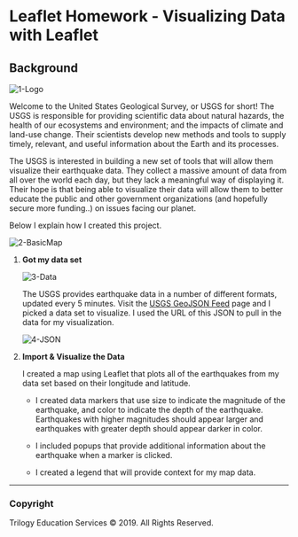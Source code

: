 # Leaflet Homework - Visualizing Data with Leaflet

## Background

![1-Logo](Images/1-Logo.png)

Welcome to the United States Geological Survey, or USGS for short! The USGS is responsible for providing scientific data about natural hazards, the health of our ecosystems and environment; and the impacts of climate and land-use change. Their scientists develop new methods and tools to supply timely, relevant, and useful information about the Earth and its processes. 

The USGS is interested in building a new set of tools that will allow them visualize their earthquake data. They collect a massive amount of data from all over the world each day, but they lack a meaningful way of displaying it. Their hope is that being able to visualize their data will allow them to better educate the public and other government organizations (and hopefully secure more funding..) on issues facing our planet.

Below I explain how I created this project.

![2-BasicMap](Images/2-BasicMap.png)


1. **Got my data set**

   ![3-Data](Images/3-Data.png)

   The USGS provides earthquake data in a number of different formats, updated every 5 minutes. Visit the [USGS GeoJSON Feed](http://earthquake.usgs.gov/earthquakes/feed/v1.0/geojson.php) page and I picked a data set to visualize. I used the URL of this JSON to pull in the data for my visualization.

   ![4-JSON](Images/4-JSON.png)

2. **Import & Visualize the Data**

   I created a map using Leaflet that plots all of the earthquakes from my data set based on their longitude and latitude.

   * I created data markers that use size to indicate the magnitude of the earthquake, and color to indicate the depth of the earthquake. Earthquakes with higher magnitudes should appear larger and earthquakes with greater depth should appear darker in color.

   * I included popups that provide additional information about the earthquake when a marker is clicked.

   * I created a legend that will provide context for my map data.

- - -
### Copyright

Trilogy Education Services © 2019. All Rights Reserved.
